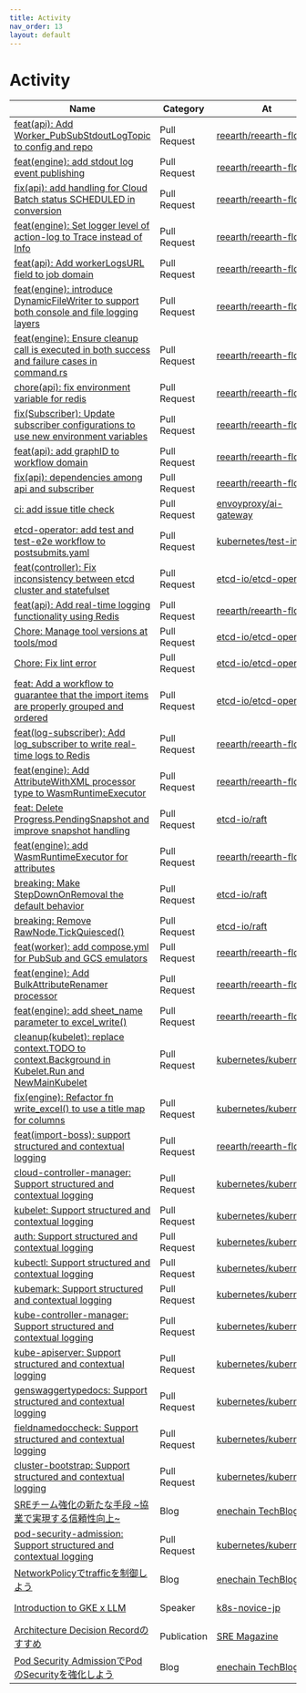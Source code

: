 ```yaml
---
title: Activity
nav_order: 13
layout: default
---
```


# Activity

| Name                                                                                             | Category     | At                                            | Date               |
| ------------------------------------------------------------------------------------------------ | ------------ | --------------------------------------------- | ------------------ |
| [feat(api): Add Worker_PubSubStdoutLogTopic to config and repo](https://github.com/reearth/reearth-flow/pull/1187) | Pull Request | [reearth/reearth-flow](https://github.com/reearth/reearth-flow) | May 17, 2025     |
| [feat(engine): add stdout log event publishing](https://github.com/reearth/reearth-flow/pull/1167) | Pull Request | [reearth/reearth-flow](https://github.com/reearth/reearth-flow) | April 19, 2025     |
| [fix(api): add handling for Cloud Batch status SCHEDULED in conversion](https://github.com/reearth/reearth-flow/pull/1156) | Pull Request | [reearth/reearth-flow](https://github.com/reearth/reearth-flow) | April 12, 2025     |
| [feat(engine): Set logger level of action-log to Trace instead of Info](https://github.com/reearth/reearth-flow/pull/1132) | Pull Request | [reearth/reearth-flow](https://github.com/reearth/reearth-flow) | March 27, 2025     |
| [feat(api): Add workerLogsURL field to job domain](https://github.com/reearth/reearth-flow/pull/1100) | Pull Request | [reearth/reearth-flow](https://github.com/reearth/reearth-flow) | March 22, 2025     |
| [feat(engine): introduce DynamicFileWriter to support both console and file logging layers](https://github.com/reearth/reearth-flow/pull/1097) | Pull Request | [reearth/reearth-flow](https://github.com/reearth/reearth-flow) | March 20, 2025     |
| [feat(engine): Ensure cleanup call is executed in both success and failure cases in command.rs](https://github.com/reearth/reearth-flow/pull/1045) | Pull Request | [reearth/reearth-flow](https://github.com/reearth/reearth-flow) | March 15, 2025     |
| [chore(api): fix environment variable for redis](https://github.com/reearth/reearth-flow/pull/976) | Pull Request | [reearth/reearth-flow](https://github.com/reearth/reearth-flow) | March 5, 2025      |
| [fix(Subscriber): Update subscriber configurations to use new environment variables](https://github.com/reearth/reearth-flow/pull/943) | Pull Request | [reearth/reearth-flow](https://github.com/reearth/reearth-flow) | February 28, 2025  |
| [feat(api): add graphID to workflow domain](https://github.com/reearth/reearth-flow/pull/901) | Pull Request | [reearth/reearth-flow](https://github.com/reearth/reearth-flow) | February 24, 2025  |
| [fix(api): dependencies among api and subscriber](https://github.com/reearth/reearth-flow/pull/888) | Pull Request | [reearth/reearth-flow](https://github.com/reearth/reearth-flow) | February 20, 2025  |
| [ci: add issue title check](https://github.com/envoyproxy/ai-gateway/pull/273)                  | Pull Request | [envoyproxy/ai-gateway](https://github.com/envoyproxy/ai-gateway) | February 2, 2025   |
| [etcd-operator: add test and test-e2e workflow to postsubmits.yaml](https://github.com/kubernetes/test-infra/pull/34233) | Pull Request | [kubernetes/test-infra](https://github.com/kubernetes/test-infra) | January 29, 2025   |
| [feat(controller): Fix inconsistency between etcd cluster and statefulset](https://github.com/etcd-io/etcd-operator/pull/53) | Pull Request | [etcd-io/etcd-operator](https://github.com/etcd-io/etcd-operator) | January 25, 2025   |
| [feat(api): Add real-time logging functionality using Redis](https://github.com/reearth/reearth-flow/pull/780) | Pull Request | [reearth/reearth-flow](https://github.com/reearth/reearth-flow) | January 18, 2025   |
| [Chore: Manage tool versions at tools/mod](https://github.com/etcd-io/etcd-operator/pull/40)      | Pull Request | [etcd-io/etcd-operator](https://github.com/etcd-io/etcd-operator) | January 15, 2025   |
| [Chore: Fix lint error](https://github.com/etcd-io/etcd-operator/pull/35)                     | Pull Request | [etcd-io/etcd-operator](https://github.com/etcd-io/etcd-operator) | January 14, 2025   |
| [feat: Add a workflow to guarantee that the import items are properly grouped and ordered](https://github.com/etcd-io/etcd-operator/pull/24) | Pull Request | [etcd-io/etcd-operator](https://github.com/etcd-io/etcd-operator) | January 13, 2025   |
| [feat(log-subscriber): Add log_subscriber to write real-time logs to Redis](https://github.com/reearth/reearth-flow/pull/735) | Pull Request | [reearth/reearth-flow](https://github.com/reearth/reearth-flow) | January 12, 2025   |
| [feat(engine): Add AttributeWithXML processor type to WasmRuntimeExecutor](https://github.com/reearth/reearth-flow/pull/681) | Pull Request | [reearth/reearth-flow](https://github.com/reearth/reearth-flow) | December 7, 2024   |
| [feat: Delete Progress.PendingSnapshot and improve snapshot handling](https://github.com/etcd-io/raft/pull/243) | Pull Request | [etcd-io/raft](https://github.com/etcd-io/raft)         | November 27, 2024  |
| [feat(engine): add WasmRuntimeExecutor for attributes](https://github.com/reearth/reearth-flow/pull/636) | Pull Request | [reearth/reearth-flow](https://github.com/reearth/reearth-flow) | November 22, 2024  |
| [breaking: Make StepDownOnRemoval the default behavior](https://github.com/etcd-io/raft/pull/239) | Pull Request | [etcd-io/raft](https://github.com/etcd-io/raft)         | November 18, 2024  |
| [breaking: Remove RawNode.TickQuiesced()](https://github.com/etcd-io/raft/pull/237)              | Pull Request | [etcd-io/raft](https://github.com/etcd-io/raft)         | November 17, 2024  |
| [feat(worker): add compose.yml for PubSub and GCS emulators](https://github.com/reearth/reearth-flow/pull/594) | Pull Request | [reearth/reearth-flow](https://github.com/reearth/reearth-flow) | October 27, 2024   |
| [feat(engine): Add BulkAttributeRenamer processor](https://github.com/reearth/reearth-flow/pull/583) | Pull Request | [reearth/reearth-flow](https://github.com/reearth/reearth-flow) | October 19, 2024   |
| [feat(engine): add sheet_name parameter to excel_write()](https://github.com/reearth/reearth-flow/pull/568) | Pull Request | [reearth/reearth-flow](https://github.com/reearth/reearth-flow) | October 14, 2024   |
| [cleanup(kubelet): replace context.TODO to context.Background in Kubelet.Run and NewMainKubelet](https://github.com/kubernetes/kubernetes/pull/128027) | Pull Request | [kubernetes/kubernetes](https://github.com/kubernetes/kubernetes) | October 13, 2024   |
| [fix(engine): Refactor fn write_excel() to use a title map for columns](https://github.com/kubernetes/kubernetes/pull/128024) | Pull Request | [kubernetes/kubernetes](https://github.com/kubernetes/kubernetes) | October 12, 2024   |
| [feat(import-boss): support structured and contextual logging](https://github.com/reearth/reearth-flow/pull/566) | Pull Request | [reearth/reearth-flow](https://github.com/reearth/reearth-flow) | October 12, 2024   |
| [cloud-controller-manager: Support structured and contextual logging](https://github.com/kubernetes/kubernetes/pull/127887) | Pull Request | [kubernetes/kubernetes](https://github.com/kubernetes/kubernetes) | October 6, 2024    |
| [kubelet: Support structured and contextual logging](https://github.com/kubernetes/kubernetes/pull/127885) | Pull Request | [kubernetes/kubernetes](https://github.com/kubernetes/kubernetes) | October 6, 2024    |
| [auth: Support structured and contextual logging](https://github.com/kubernetes/kubernetes/pull/127875) | Pull Request | [kubernetes/kubernetes](https://github.com/kubernetes/kubernetes) | October 5, 2024    |
| [kubectl: Support structured and contextual logging](https://github.com/kubernetes/kubernetes/pull/127873) | Pull Request | [kubernetes/kubernetes](https://github.com/kubernetes/kubernetes) | October 5, 2024    |
| [kubemark: Support structured and contextual logging](https://github.com/kubernetes/kubernetes/pull/127856) | Pull Request | [kubernetes/kubernetes](https://github.com/kubernetes/kubernetes) | October 4, 2024    |
| [kube-controller-manager: Support structured and contextual logging](https://github.com/kubernetes/kubernetes/pull/127741) | Pull Request | [kubernetes/kubernetes](https://github.com/kubernetes/kubernetes) | September 30, 2024 |
| [kube-apiserver: Support structured and contextual logging](https://github.com/kubernetes/kubernetes/pull/127727) | Pull Request | [kubernetes/kubernetes](https://github.com/kubernetes/kubernetes) | September 29, 2024 |
| [genswaggertypedocs: Support structured and contextual logging](https://github.com/kubernetes/kubernetes/pull/127722) | Pull Request | [kubernetes/kubernetes](https://github.com/kubernetes/kubernetes) | September 28, 2024 |
| [fieldnamedoccheck: Support structured and contextual logging](https://github.com/kubernetes/kubernetes/pull/127708) | Pull Request | [kubernetes/kubernetes](https://github.com/kubernetes/kubernetes) | September 27, 2024 |
| [cluster-bootstrap: Support structured and contextual logging](https://github.com/kubernetes/kubernetes/pull/127658) | Pull Request | [kubernetes/kubernetes](https://github.com/kubernetes/kubernetes) | September 26, 2024 |
| [SREチーム強化の新たな手段 ~協業で実現する信頼性向上~](https://techblog.enechain.com/entry/sre-join) | Blog         | [enechain TechBlog](https://techblog.enechain.com/) | August 6, 2024     |
| [pod-security-admission: Support structured and contextual logging](https://github.com/kubernetes/kubernetes/pull/125193) | Pull Request | [kubernetes/kubernetes](https://github.com/kubernetes/kubernetes) | June 2, 2024       |
| [NetworkPolicyでtrafficを制御しよう](https://techblog.enechain.com/entry/networkpolicy)         | Blog         | [enechain TechBlog](https://techblog.enechain.com/) | May 28, 2024       |
| [Introduction to GKE x LLM](https://speakerdeck.com/soma00333/introduction-to-gke-x-llm)       | Speaker      | [k8s-novice-jp](https://k8s-novice-jp.connpass.com/) | April 9, 2024      |
| [Architecture Decision Recordのすすめ](https://sre-magazine.net/articles/1/soma00333/)       | Publication  | [SRE Magazine](https://sre-magazine.net/)       | April 1, 2024      |
| [Pod Security AdmissionでPodのSecurityを強化しよう](https://techblog.enechain.com/entry/pod-security-admission) | Blog         | [enechain TechBlog](https://techblog.enechain.com/) | March 1, 2024      | 